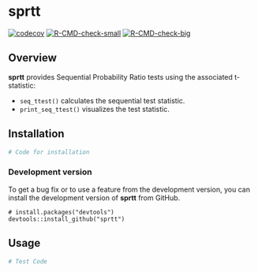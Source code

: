sprtt
================

<!-- badges: start -->

[![codecov](https://codecov.io/gh/MeikeSteinhilber/sprtt/branch/main/graph/badge.svg?token=IQHTDTRBAW)](https://codecov.io/gh/MeikeSteinhilber/sprtt)
[![R-CMD-check-small](https://github.com/MeikeSteinhilber/sprtt/actions/workflows/R-CMD-check.yaml/badge.svg)](https://github.com/MeikeSteinhilber/sprtt/actions/workflows/R-CMD-check.yaml)
[![R-CMD-check-big](https://github.com/MeikeSteinhilber/sprtt/workflows/R-CMD-check/badge.svg)](https://github.com/MeikeSteinhilber/sprtt/actions/workflows/check-full.yaml)

<!-- badges: end -->

## Overview

**sprtt** provides Sequential Probability Ratio tests using the
associated t-statistic:

-   `seq_ttest()` calculates the sequential test statistic.
-   `print_seq_ttest()` visualizes the test statistic.

## Installation

``` r
# Code for installation
```

### Development version

To get a bug fix or to use a feature from the development version, you
can install the development version of **sprtt** from GitHub.

    # install.packages("devtools")
    devtools::install_github("sprtt")

## Usage

``` r
# Test Code
```
